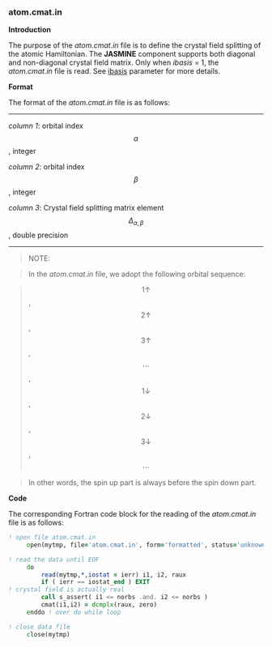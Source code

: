 ### atom.cmat.in

**Introduction**

The purpose of the *atom.cmat.in* file is to define the crystal field splitting of the atomic Hamiltonian. The **JASMINE** component supports both diagonal and non-diagonal crystal field matrix. Only when *ibasis* = 1, the *atom.cmat.in* file is read. See [ibasis](p_ibasis.md) parameter for more details.

**Format**

The format of the *atom.cmat.in* file is as follows:

---

*column 1*: orbital index $$\alpha$$, integer

*column 2*: orbital index $$\beta$$, integer

*column 3*: Crystal field splitting matrix element $$\Delta_{\alpha,\beta}$$, double precision

---

> NOTE:

> In the *atom.cmat.in* file, we adopt the following orbital sequence:

> $$1\uparrow$$, $$2\uparrow$$, $$3\uparrow$$, $$\cdots$$, $$1\downarrow$$, $$2\downarrow$$, $$3\downarrow$$, $$\cdots$$

> In other words, the spin up part is always before the spin down part.

**Code**

The corresponding Fortran code block for the reading of the *atom.cmat.in* file is as follows:

```fortran
! open file atom.cmat.in
     open(mytmp, file='atom.cmat.in', form='formatted', status='unknown')

! read the data until EOF
     do
         read(mytmp,*,iostat = ierr) i1, i2, raux
         if ( ierr == iostat_end ) EXIT
! crystal field is actually real
         call s_assert( i1 <= norbs .and. i2 <= norbs )
         cmat(i1,i2) = dcmplx(raux, zero)
     enddo ! over do while loop

! close data file
     close(mytmp)
```